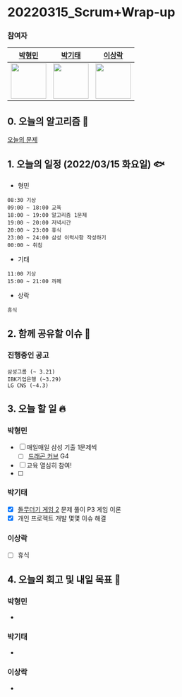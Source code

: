 # 20220315_Scrum+Wrap-up

### 참여자

| [박형민](https://github.com/npnppn)  | [박기태](https://github.com/idiot-kitto)   | [이상락](https://github.com/SangRakee)  |
| :------: | :------: | :------:
|<img src="https://github.com/npnppn.png" width="80"> | <img src="https://github.com/idiot-kitto.png" width="80">|<img src="https://github.com/SangRakee.png" width="80">

## 0. 오늘의 알고리즘 🎈
[오늘의 문제](
https://github.com/tony9402/baekjoon/blob/main/picked.md) 


## 1. 오늘의 일정 (2022/03/15 화요일) 🐟

- 형민
```
08:30 기상
09:00 ~ 18:00 교육
18:00 ~ 19:00 알고리즘 1문제
19:00 ~ 20:00 저녁시간
20:00 ~ 23:00 휴식
23:00 ~ 24:00 삼성 이력사항 작성하기
00:00 ~ 취침
```

- 기태
```
11:00 기상
15:00 ~ 21:00 까페
```

- 상락
```
휴식
```

## 2. 함께 공유할 이슈 💌



### 진행중인 공고
```
삼성그룹 (~ 3.21)
IBK기업은행 (~3.29)
LG CNS (~4.3)
```



## 3. 오늘 할 일 🔥



### 박형민
- [ ] 매일매일 삼성 기출 1문제씩
    - [ ] [드래곤 커브](https://www.acmicpc.net/problem/15685) G4
- [ ] 교육 열심히 참여!
- [ ] 




### 박기태
- [x] [돌무더기 게임 2](https://www.acmicpc.net/problem/24679) 문제 풀이 P3 게임 이론
- [x] 개인 프로젝트 개발 몇몇 이슈 해결

### 이상락
- [ ] 휴식




## 4. 오늘의 회고 및 내일 목표 🎈



### 박형민

-


### 박기태

- 


### 이상락

- 
